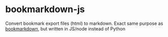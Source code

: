 # bookmarkdown-js
Convert bookmark export files (html) to markdown. Exact same purpose as [bookmarkdown](https://github.com/yannickperrenet/bookmarkdown), but written in JS/node instead of Python
